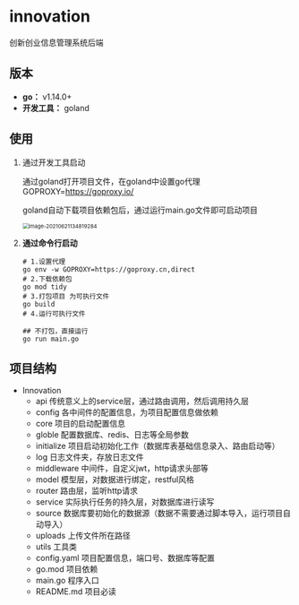 # innovation
创新创业信息管理系统后端



## 版本

- **go：** v1.14.0+
- **开发工具：** goland



## 使用

1. 通过开发工具启动

   通过goland打开项目文件，在goland中设置go代理  GOPROXY=https://goproxy.io/

   goland自动下载项目依赖包后，通过运行main.go文件即可启动项目

   <img src="https://img-blog.csdnimg.cn/20210621134958370.png" alt="image-20210621134819284" style="zoom:67%;" />

2. **通过命令行启动**

   ```shell
   # 1.设置代理
   go env -w GOPROXY=https://goproxy.cn,direct
   # 2.下载依赖包
   go mod tidy
   # 3.打包项目 为可执行文件
   go build
   # 4.运行可执行文件
   
   ## 不打包，直接运行
   go run main.go
   ```

   

## 项目结构

- Innovation
  - api                          传统意义上的service层，通过路由调用，然后调用持久层
  - config                    各中间件的配置信息，为项目配置信息做依赖
  - core                        项目的启动配置信息               
  - globle                    配置数据库、redis、日志等全局参数
  - initialize                 项目启动初始化工作（数据库表基础信息录入、路由启动等）
  - log                          日志文件夹，存放日志文件
  - middleware          中间件，自定义jwt，http请求头部等
  - model                    模型层，对数据进行绑定，restful风格
  - router                    路由层，监听http请求
  - service                   实际执行任务的持久层，对数据库进行读写
  - source                   数据库要初始化的数据源（数据不需要通过脚本导入，运行项目自动导入）
  - uploads                 上传文件所在路径
  - utils                        工具类
  - config.yaml           项目配置信息，端口号、数据库等配置
  - go.mod                  项目依赖
  - main.go                 程序入口
  - README.md         项目必读

